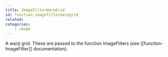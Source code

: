 ```yaml
---
title: ImageFilterWarpGrid
id: function-imagefilterwarpgrid
related:
categories:
    - image
---
```


A warp grid. These are passed to the function ImageFilters (see [[function-ImageFilter]] documentation).
